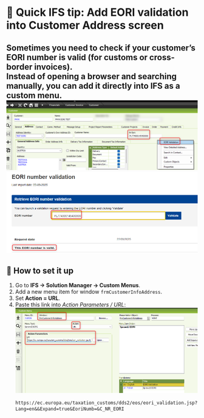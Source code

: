 # 🚀 Quick IFS tip: Add EORI validation into Customer Address screen

Sometimes you need to check if your customer’s **EORI number** is valid (for customs or cross-border invoices).  
Instead of opening a browser and searching manually, you can add it directly into IFS as a **custom menu**.
![IFS eori menu](eori_field.png)
![IFS eori check](eori_valid.png)
---

## 🔧 How to set it up

1. Go to **IFS → Solution Manager → Custom Menus**.
2. Add a new menu item for window `frmCustomerInfoAddress`.
3. Set **Action = URL**.
4. Paste this link into *Action Parameters / URL*:
![IFS custom menu](eori_custom_menu.png)
   ```text
   https://ec.europa.eu/taxation_customs/dds2/eos/eori_validation.jsp?Lang=en&&Expand=true&EoriNumb=&C_NR_EORI
